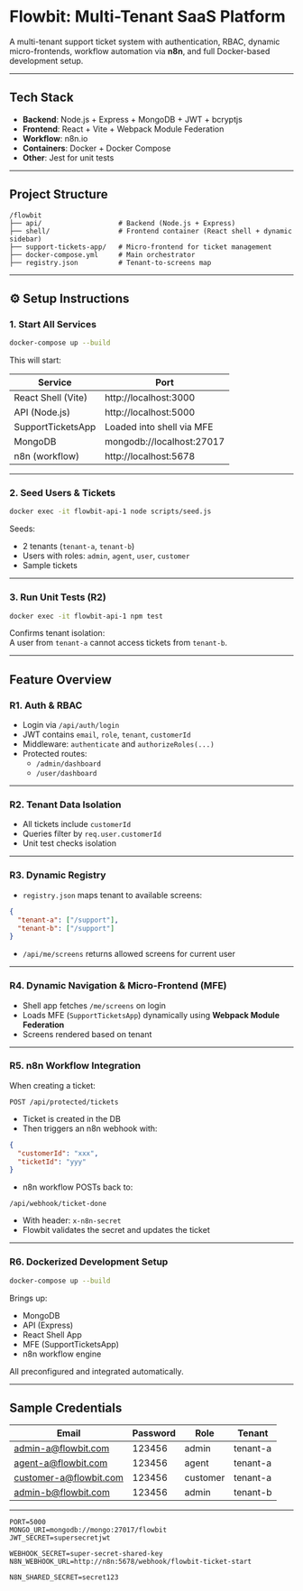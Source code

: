 #  Flowbit: Multi-Tenant SaaS Platform

A multi-tenant support ticket system with authentication, RBAC, dynamic micro-frontends, workflow automation via **n8n**, and full Docker-based development setup.

---

## Tech Stack

- **Backend**: Node.js + Express + MongoDB + JWT + bcryptjs  
- **Frontend**: React + Vite + Webpack Module Federation  
- **Workflow**: n8n.io  
- **Containers**: Docker + Docker Compose  
- **Other**: Jest for unit tests  

---

## Project Structure

```
/flowbit
├── api/                   # Backend (Node.js + Express)
├── shell/                 # Frontend container (React shell + dynamic sidebar)
├── support-tickets-app/   # Micro-frontend for ticket management
├── docker-compose.yml     # Main orchestrator
├── registry.json          # Tenant-to-screens map
```

---

## ⚙️ Setup Instructions

###  1. Start All Services

```bash
docker-compose up --build
```

This will start:

| Service              | Port                      |
|----------------------|---------------------------|
| React Shell (Vite)   | http://localhost:3000     |
| API (Node.js)        | http://localhost:5000     |
| SupportTicketsApp    | Loaded into shell via MFE |
| MongoDB              | mongodb://localhost:27017 |
| n8n (workflow)       | http://localhost:5678     |

---

### 2. Seed Users & Tickets

```bash
docker exec -it flowbit-api-1 node scripts/seed.js
```

Seeds:

- 2 tenants (`tenant-a`, `tenant-b`)
- Users with roles: `admin`, `agent`, `user`, `customer`
- Sample tickets

---

###  3. Run Unit Tests (R2)

```bash
docker exec -it flowbit-api-1 npm test
```

Confirms tenant isolation:  
A user from `tenant-a` cannot access tickets from `tenant-b`.

---

## Feature Overview

### R1.  Auth & RBAC

- Login via `/api/auth/login`
- JWT contains `email`, `role`, `tenant`, `customerId`
- Middleware: `authenticate` and `authorizeRoles(...)`
- Protected routes:
  - `/admin/dashboard`
  - `/user/dashboard`

---

### R2.  Tenant Data Isolation

- All tickets include `customerId`
- Queries filter by `req.user.customerId`
- Unit test checks isolation

---

### R3.  Dynamic Registry

- `registry.json` maps tenant to available screens:

```json
{
  "tenant-a": ["/support"],
  "tenant-b": ["/support"]
}
```

- `/api/me/screens` returns allowed screens for current user

---

### R4.  Dynamic Navigation & Micro-Frontend (MFE)

- Shell app fetches `/me/screens` on login
- Loads MFE (`SupportTicketsApp`) dynamically using **Webpack Module Federation**
- Screens rendered based on tenant

---

### R5.  n8n Workflow Integration

When creating a ticket:

```http
POST /api/protected/tickets
```

- Ticket is created in the DB
- Then triggers an n8n webhook with:

```json
{
  "customerId": "xxx",
  "ticketId": "yyy"
}
```

- n8n workflow POSTs back to:

```http
/api/webhook/ticket-done
```

- With header: `x-n8n-secret`
- Flowbit validates the secret and updates the ticket

---

### R6.  Dockerized Development Setup

```bash
docker-compose up --build
```

Brings up:

- MongoDB  
- API (Express)  
- React Shell App  
- MFE (SupportTicketsApp)  
- n8n workflow engine  

All preconfigured and integrated automatically.

---

##  Sample Credentials

| Email                   | Password | Role     | Tenant    |
|--------------------------|----------|----------|-----------|
| admin-a@flowbit.com      | 123456   | admin    | tenant-a  |
| agent-a@flowbit.com      | 123456   | agent    | tenant-a  |
| customer-a@flowbit.com   | 123456   | customer | tenant-a  |
| admin-b@flowbit.com      | 123456   | admin    | tenant-b  |



---


```env
PORT=5000
MONGO_URI=mongodb://mongo:27017/flowbit
JWT_SECRET=supersecretjwt

WEBHOOK_SECRET=super-secret-shared-key
N8N_WEBHOOK_URL=http://n8n:5678/webhook/flowbit-ticket-start

N8N_SHARED_SECRET=secret123
```



